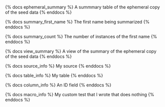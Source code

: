 {% docs ephemeral_summary %}
A summmary table of the ephemeral copy of the seed data
{% enddocs %}

{% docs summary_first_name %}
The first name being summarized
{% enddocs %}

{% docs summary_count %}
The number of instances of the first name
{% enddocs %}

{% docs view_summary %}
A view of the summary of the ephemeral copy of the seed data
{% enddocs %}

{% docs source_info %}
My source
{% enddocs %}

{% docs table_info %}
My table
{% enddocs %}

{% docs column_info %}
An ID field
{% enddocs %}

{% docs macro_info %}
My custom test that I wrote that does nothing
{% enddocs %}
